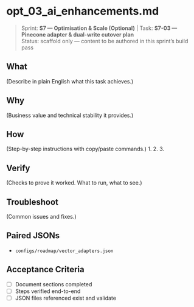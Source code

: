 # opt_03_ai_enhancements.md

> Sprint: **S7 — Optimisation & Scale (Optional)** | Task: **S7-03 — Pinecone adapter & dual-write cutover plan**  
> Status: scaffold only — content to be authored in this sprint’s build pass

## What
(Describe in plain English what this task achieves.)

## Why
(Business value and technical stability it provides.)

## How
(Step-by-step instructions with copy/paste commands.)
1. 
2. 
3. 

## Verify
(Checks to prove it worked. What to run, what to see.)

## Troubleshoot
(Common issues and fixes.)

## Paired JSONs
- `configs/roadmap/vector_adapters.json`

## Acceptance Criteria
- [ ] Document sections completed
- [ ] Steps verified end-to-end
- [ ] JSON files referenced exist and validate
